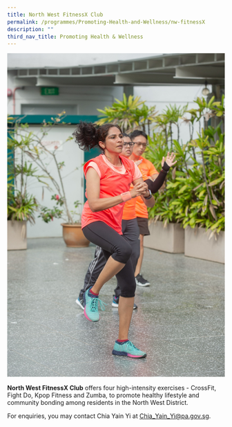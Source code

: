 ```yaml
---
title: North West FitnessX Club
permalink: /programmes/Promoting-Health-and-Wellness/nw-fitnessX
description: ""
third_nav_title: Promoting Health & Wellness
---
```

![](/images/Launch%201.jpg)

**North West FitnessX Club** offers four high-intensity exercises - CrossFit, Fight Do, Kpop Fitness and Zumba, to promote healthy lifestyle and community bonding among residents in the North West District.
  
For enquiries, you may contact Chia Yain Yi at Chia_Yain_Yi@pa.gov.sg.